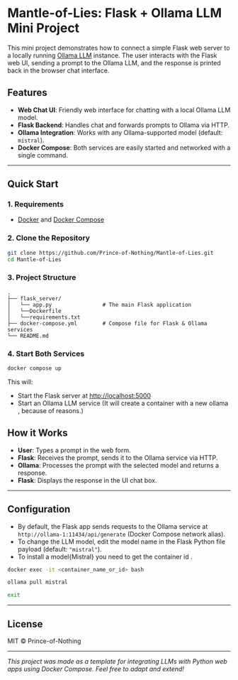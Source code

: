 # Mantle-of-Lies: Flask + Ollama LLM Mini Project

This mini project demonstrates how to connect a simple Flask web server to a locally running [Ollama LLM](https://ollama.com/) instance. The user interacts with the Flask web UI, sending a prompt to the Ollama LLM, and the response is printed back in the browser chat interface.

## Features

- **Web Chat UI**: Friendly web interface for chatting with a local Ollama LLM model.
- **Flask Backend**: Handles chat and forwards prompts to Ollama via HTTP.
- **Ollama Integration**: Works with any Ollama-supported model (default: `mistral`).
- **Docker Compose**: Both services are easily started and networked with a single command.

---

## Quick Start

### 1. Requirements

- [Docker](https://www.docker.com/) and [Docker Compose](https://docs.docker.com/compose/)


### 2. Clone the Repository

```bash
git clone https://github.com/Prince-of-Nothing/Mantle-of-Lies.git
cd Mantle-of-Lies
```

### 3. Project Structure

```
.
├── flask_server/
│   └── app.py                # The main Flask application
│   └──Dockerfile
│   └──requirements.txt
├── docker-compose.yml        # Compose file for Flask & Ollama services
└── README.md
```

### 4. Start Both Services

```bash
docker compose up
```

This will:
- Start the Flask server at [http://localhost:5000](http://localhost:5000)
- Start an Ollama LLM service (It will create a container with a new ollama , because of reasons.)
## How it Works

- **User**: Types a prompt in the web form.
- **Flask**: Receives the prompt, sends it to the Ollama service via HTTP.
- **Ollama**: Processes the prompt with the selected model and returns a response.
- **Flask**: Displays the response in the UI chat box.

---

## Configuration

- By default, the Flask app sends requests to the Ollama service at `http://ollama-1:11434/api/generate` (Docker Compose network alias).
- To change the LLM model, edit the model name in the Flask Python file payload (default: `"mistral"`).
- To install a model{Mistral} you need to get the container id .

```bash
docker exec -it <container_name_or_id> bash
```
```bash
ollama pull mistral
```
```bash
exit
```
---



## License

MIT © Prince-of-Nothing

---

*This project was made as a template for integrating LLMs with Python web apps using Docker Compose. Feel free to adapt and extend!*
